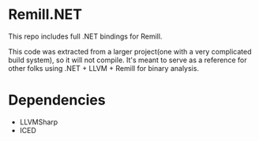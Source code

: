 # Remill.NET
This repo includes full .NET bindings for Remill. 

This code was extracted from a larger project(one with a very complicated build system), so it will not compile. It's meant to serve as a reference for other folks using .NET + LLVM + Remill for binary analysis. 

# Dependencies 
- LLVMSharp
- ICED
